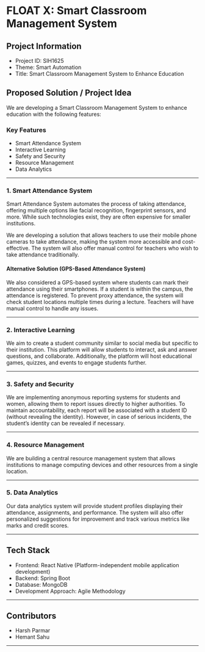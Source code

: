 # FLOAT X: Smart Classroom Management System

## Project Information

- Project ID: SIH1625
- Theme: Smart Automation
- Title: Smart Classroom Management System to Enhance Education

## Proposed Solution / Project Idea

We are developing a Smart Classroom Management System to enhance education with the following features:

### Key Features

- Smart Attendance System
- Interactive Learning
- Safety and Security
- Resource Management
- Data Analytics

---

### 1. Smart Attendance System

Smart Attendance System automates the process of taking attendance, offering multiple options like facial recognition, fingerprint sensors, and more. While such technologies exist, they are often expensive for smaller institutions.

We are developing a solution that allows teachers to use their mobile phone cameras to take attendance, making the system more accessible and cost-effective. The system will also offer manual control for teachers who wish to take attendance traditionally.

#### Alternative Solution (GPS-Based Attendance System)

We also considered a GPS-based system where students can mark their attendance using their smartphones. If a student is within the campus, the attendance is registered. To prevent proxy attendance, the system will check student locations multiple times during a lecture. Teachers will have manual control to handle any issues.

---

### 2. Interactive Learning

We aim to create a student community similar to social media but specific to their institution. This platform will allow students to interact, ask and answer questions, and collaborate. Additionally, the platform will host educational games, quizzes, and events to engage students further.

---

### 3. Safety and Security

We are implementing anonymous reporting systems for students and women, allowing them to report issues directly to higher authorities. To maintain accountability, each report will be associated with a student ID (without revealing the identity). However, in case of serious incidents, the student’s identity can be revealed if necessary.

---

### 4. Resource Management

We are building a central resource management system that allows institutions to manage computing devices and other resources from a single location.

---

### 5. Data Analytics

Our data analytics system will provide student profiles displaying their attendance, assignments, and performance. The system will also offer personalized suggestions for improvement and track various metrics like marks and credit scores.

---

## Tech Stack

- Frontend: React Native (Platform-independent mobile application development)
- Backend: Spring Boot
- Database: MongoDB
- Development Approach: Agile Methodology

---

## Contributors

- Harsh Parmar
- Hemant Sahu

---